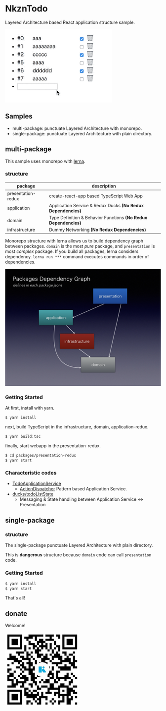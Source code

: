 NkznTodo
==========

Layered Architecture based React application structure sample.

![ss](images/ss.gif)

Samples
----------

* multi-package: punctuate Layered Architecture with monorepo.
* single-package: punctuate Layered Architecture with plain directory.

multi-package
----------

This sample uses monorepo with [lerna](https://github.com/lerna/lerna).

### structure

| package | description |
|---------|-------------|
| presentation-redux | create-react-app based TypeScript Web App |
| application | Application Service & Redux Ducks **(No Redux Dependencies)** |
| domain | Type Definition & Behavior Functions **(No Redux Dependencies)** |
| infrastructure | Dummy Networking **(No Redux Dependencies)** |

Monorepo structure with lerna allows us to build dependency graph between packages. `domain` is the most *pure* package, and `presentation` is most *complex* package. If you build all packages, lerna considers dependency. `lerna run ***` command executes commands in order of dependencies.

![dependency-graph](images/dependency-graph.png)

### Getting Started

At first, install with yarn.

```
$ yarn install
```

next, build TypeScript in the infrastructure, domain, application-redux.

```
$ yarn build:tsc
```

finally, start webapp in the presentation-redux.

```
$ cd packages/presentation-redux
$ yarn start
```

### Characteristic codes

* [TodoApplicationService](multi-package/packages/application/src/service/TodoApplicationService.ts)
    * [ActionDispatcher](https://qiita.com/uryyyyyyy/items/d8bae6a7fca1c4732696) Pattern based Application Service.
* [ducks/todoListState](multi-package/packages/presentation-redux/src/ducks/todoListState.ts)
    * Messaging & State handling between Application Service <=> Presentation

single-package
----------

### structure

The single-package punctuate Layered Architecture with plain directory.

This is **dangerous** structure because `domain` code can call `presentation` code.

### Getting Started

```
$ yarn install
$ yarn start
```

That's all!

donate
----------

Welcome!

![kyash](images/kyash.jpg)